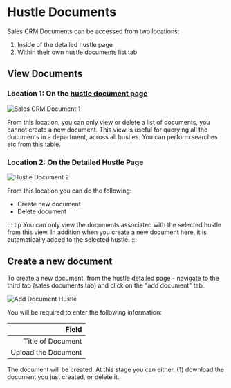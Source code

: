 # Hustle Documents

Sales CRM Documents can be accessed from two locations:
1. Inside of the detailed hustle page
2. Within their own hustle documents list tab

## View Documents

### Location 1: On the [hustle document page](https://skhokho.io/sales/sales/documents/view)

![Sales CRM Document 1](/img/hustle_document_option_1.png)

From this location, you can only view or delete a list of documents, you cannot create a new document. This view is useful for querying all the documents in a department, across all hustles. You can perform searches etc from this table.

### Location 2: On the Detailed Hustle Page

![Hustle Document 2](/img/hustle_document_option_2.png)

From this location you can do the following:
* Create new document
* Delete document

::: tip
You can only view the documents associated with the selected hustle from this view. In addition when you create a new document here, it is automatically added to the selected hustle.
:::

## Create a new document

To create a new document, from the hustle detailed page - navigate to the third tab (sales documents tab) and click on the "add document" tab.

![Add Document Hustle ](/img/add_project_document.png)

You will be required to enter the following information:

| Field                    |
|-------------------------:|
| Title of Document        |
| Upload the Document      |

The document will be created. At this stage you can either, (1) download the document you just created, or delete it.
